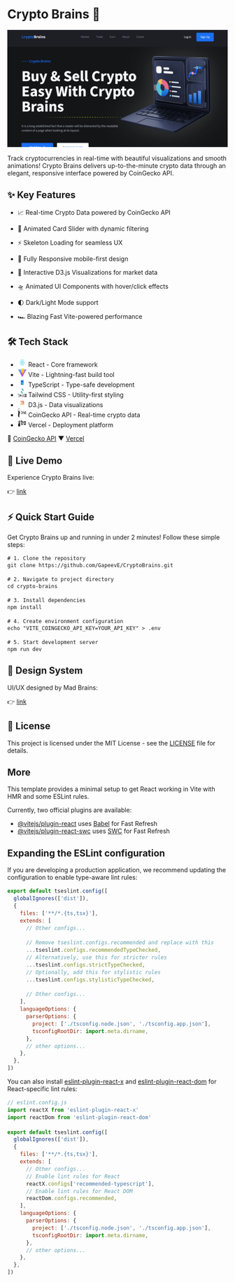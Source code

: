 # Crypto Brains 🧠

![preview screen](./accets/preview.png)

Track cryptocurrencies in real-time with beautiful visualizations and smooth animations! Crypto Brains delivers up-to-the-minute crypto data through an elegant, responsive interface powered by CoinGecko API.

## ✨ Key Features

 - 📈 Real-time Crypto Data powered by CoinGecko API

 - 🎢 Animated Card Slider with dynamic filtering

 - ⚡ Skeleton Loading for seamless UX

 - 📱 Fully Responsive mobile-first design

 - 🎨 Interactive D3.js Visualizations for market data

 - 🛸 Animated UI Components with hover/click effects

 - 🌓 Dark/Light Mode support

 - 🏎️ Blazing Fast Vite-powered performance

## 🛠 Tech Stack

- <img src="./accets/react.png" width="20" height="20"> React -	Core framework
- <img src="./accets/vite.png" width="20" height="20"> Vite -	Lightning-fast build tool
- <img src="./accets/ts.png" width="20" height="20"> TypeScript -	Type-safe development
- <img src="./accets/tailwind.png" width="20" height="20"> Tailwind CSS -	Utility-first styling
- <img src="./accets/d3.png" width="20" height="20"> D3.js -	Data visualizations
- <img src="./accets/API.png" width="20" height="20"> CoinGecko API -	Real-time crypto data
- <img src="./accets/vercel.png" width="20" height="20"> Vercel -	Deployment platform

🦎 [CoinGecko API](https://docs.coingecko.com)
▼ [Vercel](https://vercel.com)

## 🚀 Live Demo

Experience Crypto Brains live:

👉 [link](https://crypto-brains-em6qd2p56-yegors-projects-81d5a69f.vercel.app/)

## ⚡ Quick Start Guide

Get Crypto Brains up and running in under 2 minutes! Follow these simple steps:

```
# 1. Clone the repository
git clone https://github.com/GapeevE/CryptoBrains.git

# 2. Navigate to project directory
cd crypto-brains

# 3. Install dependencies
npm install

# 4. Create environment configuration
echo "VITE_COINGECKO_API_KEY=YOUR_API_KEY" > .env

# 5. Start development server
npm run dev
```

## 🎨 Design System

UI/UX designed by Mad Brains:

👉 [link](https://www.figma.com/design/EKbp40PN2vP5WsItDPg1h7/Crypto-Brains-Website?node-id=663-177842&p=f&t=5W43Y5RpBuDHj4AA-0)

## 📜 License

This project is licensed under the MIT License - see the [LICENSE](./LICENSE) file for details.

## More

This template provides a minimal setup to get React working in Vite with HMR and some ESLint rules.

Currently, two official plugins are available:

- [@vitejs/plugin-react](https://github.com/vitejs/vite-plugin-react/blob/main/packages/plugin-react) uses [Babel](https://babeljs.io/) for Fast Refresh
- [@vitejs/plugin-react-swc](https://github.com/vitejs/vite-plugin-react/blob/main/packages/plugin-react-swc) uses [SWC](https://swc.rs/) for Fast Refresh

## Expanding the ESLint configuration

If you are developing a production application, we recommend updating the configuration to enable type-aware lint rules:

```js
export default tseslint.config([
  globalIgnores(['dist']),
  {
    files: ['**/*.{ts,tsx}'],
    extends: [
      // Other configs...

      // Remove tseslint.configs.recommended and replace with this
      ...tseslint.configs.recommendedTypeChecked,
      // Alternatively, use this for stricter rules
      ...tseslint.configs.strictTypeChecked,
      // Optionally, add this for stylistic rules
      ...tseslint.configs.stylisticTypeChecked,

      // Other configs...
    ],
    languageOptions: {
      parserOptions: {
        project: ['./tsconfig.node.json', './tsconfig.app.json'],
        tsconfigRootDir: import.meta.dirname,
      },
      // other options...
    },
  },
])
```

You can also install [eslint-plugin-react-x](https://github.com/Rel1cx/eslint-react/tree/main/packages/plugins/eslint-plugin-react-x) and [eslint-plugin-react-dom](https://github.com/Rel1cx/eslint-react/tree/main/packages/plugins/eslint-plugin-react-dom) for React-specific lint rules:

```js
// eslint.config.js
import reactX from 'eslint-plugin-react-x'
import reactDom from 'eslint-plugin-react-dom'

export default tseslint.config([
  globalIgnores(['dist']),
  {
    files: ['**/*.{ts,tsx}'],
    extends: [
      // Other configs...
      // Enable lint rules for React
      reactX.configs['recommended-typescript'],
      // Enable lint rules for React DOM
      reactDom.configs.recommended,
    ],
    languageOptions: {
      parserOptions: {
        project: ['./tsconfig.node.json', './tsconfig.app.json'],
        tsconfigRootDir: import.meta.dirname,
      },
      // other options...
    },
  },
])
```
